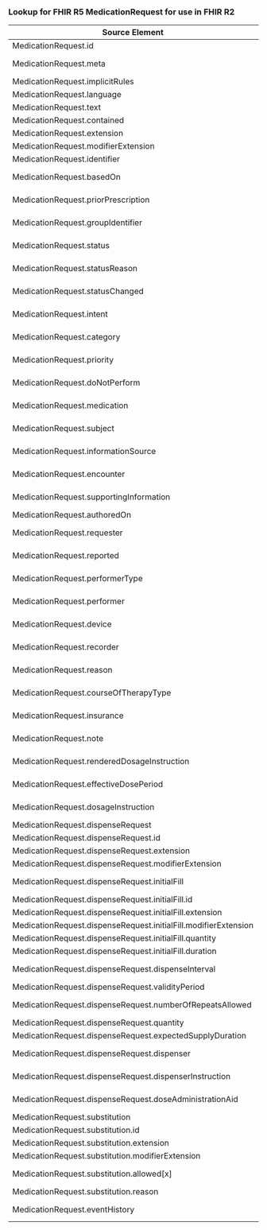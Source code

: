 ### Lookup for FHIR R5 MedicationRequest for use in FHIR R2

| Source Element | Usage | Target |
| -------------- | ----- | ------ |
| MedicationRequest.id | UseElementRenamed | MedicationOrder.id |
| MedicationRequest.meta | UseExtension | http://hl7.org/fhir/5.0/StructureDefinition/extension-MedicationRequest.meta |
| MedicationRequest.implicitRules | UseElementRenamed | MedicationOrder.implicitRules |
| MedicationRequest.language | UseElementRenamed | MedicationOrder.language |
| MedicationRequest.text | UseElementRenamed | MedicationOrder.text |
| MedicationRequest.contained | UseElementRenamed | MedicationOrder.contained |
| MedicationRequest.extension | UseElementRenamed | MedicationOrder.extension |
| MedicationRequest.modifierExtension | UseElementRenamed | MedicationOrder.modifierExtension |
| MedicationRequest.identifier | UseElementRenamed | MedicationOrder.identifier |
| MedicationRequest.basedOn | UseExtension | http://hl7.org/fhir/5.0/StructureDefinition/extension-MedicationRequest.basedOn |
| MedicationRequest.priorPrescription | UseExtension | http://hl7.org/fhir/5.0/StructureDefinition/extension-MedicationRequest.priorPrescription |
| MedicationRequest.groupIdentifier | UseExtension | http://hl7.org/fhir/5.0/StructureDefinition/extension-MedicationRequest.groupIdentifier |
| MedicationRequest.status | UseExtension | http://hl7.org/fhir/5.0/StructureDefinition/extension-MedicationRequest.status |
| MedicationRequest.statusReason | UseExtension | http://hl7.org/fhir/5.0/StructureDefinition/extension-MedicationRequest.statusReason |
| MedicationRequest.statusChanged | UseExtension | http://hl7.org/fhir/5.0/StructureDefinition/extension-MedicationRequest.statusChanged |
| MedicationRequest.intent | UseExtension | http://hl7.org/fhir/5.0/StructureDefinition/extension-MedicationRequest.intent |
| MedicationRequest.category | UseExtension | http://hl7.org/fhir/5.0/StructureDefinition/extension-MedicationRequest.category |
| MedicationRequest.priority | UseExtension | http://hl7.org/fhir/5.0/StructureDefinition/extension-MedicationRequest.priority |
| MedicationRequest.doNotPerform | UseExtension | http://hl7.org/fhir/5.0/StructureDefinition/extension-MedicationRequest.doNotPerform |
| MedicationRequest.medication | UseExtension | http://hl7.org/fhir/5.0/StructureDefinition/extension-MedicationRequest.medication |
| MedicationRequest.subject | UseExtension | http://hl7.org/fhir/5.0/StructureDefinition/extension-MedicationRequest.subject |
| MedicationRequest.informationSource | UseExtension | http://hl7.org/fhir/5.0/StructureDefinition/extension-MedicationRequest.informationSource |
| MedicationRequest.encounter | UseExtension | http://hl7.org/fhir/5.0/StructureDefinition/extension-MedicationRequest.encounter |
| MedicationRequest.supportingInformation | UseExtension | http://hl7.org/fhir/5.0/StructureDefinition/extension-MedicationRequest.supportingInformation |
| MedicationRequest.authoredOn | UseElementRenamed | MedicationOrder.dateWritten |
| MedicationRequest.requester | UseExtension | http://hl7.org/fhir/5.0/StructureDefinition/extension-MedicationRequest.requester |
| MedicationRequest.reported | UseExtension | http://hl7.org/fhir/5.0/StructureDefinition/extension-MedicationRequest.reported |
| MedicationRequest.performerType | UseExtension | http://hl7.org/fhir/5.0/StructureDefinition/extension-MedicationRequest.performerType |
| MedicationRequest.performer | UseExtension | http://hl7.org/fhir/5.0/StructureDefinition/extension-MedicationRequest.performer |
| MedicationRequest.device | UseExtension | http://hl7.org/fhir/5.0/StructureDefinition/extension-MedicationRequest.device |
| MedicationRequest.recorder | UseExtension | http://hl7.org/fhir/5.0/StructureDefinition/extension-MedicationRequest.recorder |
| MedicationRequest.reason | UseExtension | http://hl7.org/fhir/5.0/StructureDefinition/extension-MedicationRequest.reason |
| MedicationRequest.courseOfTherapyType | UseExtension | http://hl7.org/fhir/5.0/StructureDefinition/extension-MedicationRequest.courseOfTherapyType |
| MedicationRequest.insurance | UseExtension | http://hl7.org/fhir/5.0/StructureDefinition/extension-MedicationRequest.insurance |
| MedicationRequest.note | UseExtension | http://hl7.org/fhir/5.0/StructureDefinition/extension-MedicationRequest.note |
| MedicationRequest.renderedDosageInstruction | UseExtension | http://hl7.org/fhir/5.0/StructureDefinition/extension-MedicationRequest.renderedDosageInstruction |
| MedicationRequest.effectiveDosePeriod | UseExtension | http://hl7.org/fhir/5.0/StructureDefinition/extension-MedicationRequest.effectiveDosePeriod |
| MedicationRequest.dosageInstruction | UseExtension | http://hl7.org/fhir/5.0/StructureDefinition/extension-MedicationRequest.dosageInstruction |
| MedicationRequest.dispenseRequest | UseElementRenamed | MedicationOrder.dispenseRequest |
| MedicationRequest.dispenseRequest.id | UseElementRenamed | MedicationOrder.dispenseRequest.id |
| MedicationRequest.dispenseRequest.extension | UseElementRenamed | MedicationOrder.dispenseRequest.extension |
| MedicationRequest.dispenseRequest.modifierExtension | UseElementRenamed | MedicationOrder.dispenseRequest.modifierExtension |
| MedicationRequest.dispenseRequest.initialFill | UseExtension | http://hl7.org/fhir/5.0/StructureDefinition/extension-MedicationRequest.dispenseRequest.initialFill |
| MedicationRequest.dispenseRequest.initialFill.id | UseExtensionFromAncestor | - |
| MedicationRequest.dispenseRequest.initialFill.extension | UseExtensionFromAncestor | - |
| MedicationRequest.dispenseRequest.initialFill.modifierExtension | UseExtensionFromAncestor | - |
| MedicationRequest.dispenseRequest.initialFill.quantity | UseExtensionFromAncestor | - |
| MedicationRequest.dispenseRequest.initialFill.duration | UseExtensionFromAncestor | - |
| MedicationRequest.dispenseRequest.dispenseInterval | UseExtension | http://hl7.org/fhir/5.0/StructureDefinition/extension-MedicationRequest.dispenseRequest.dispenseInterval |
| MedicationRequest.dispenseRequest.validityPeriod | UseElementRenamed | MedicationOrder.dispenseRequest.validityPeriod |
| MedicationRequest.dispenseRequest.numberOfRepeatsAllowed | UseExtension | http://hl7.org/fhir/5.0/StructureDefinition/extension-MedicationRequest.dispenseRequest.numberOfRepeatsAllowed |
| MedicationRequest.dispenseRequest.quantity | UseElementRenamed | MedicationOrder.dispenseRequest.quantity |
| MedicationRequest.dispenseRequest.expectedSupplyDuration | UseElementRenamed | MedicationOrder.dispenseRequest.expectedSupplyDuration |
| MedicationRequest.dispenseRequest.dispenser | UseExtension | http://hl7.org/fhir/5.0/StructureDefinition/extension-MedicationRequest.dispenseRequest.dispenser |
| MedicationRequest.dispenseRequest.dispenserInstruction | UseExtension | http://hl7.org/fhir/5.0/StructureDefinition/extension-MedicationRequest.dispenseRequest.dispenserInstruction |
| MedicationRequest.dispenseRequest.doseAdministrationAid | UseExtension | http://hl7.org/fhir/5.0/StructureDefinition/extension-MedicationRequest.dispenseRequest.doseAdministrationAid |
| MedicationRequest.substitution | UseElementRenamed | MedicationOrder.substitution |
| MedicationRequest.substitution.id | UseElementRenamed | MedicationOrder.substitution.id |
| MedicationRequest.substitution.extension | UseElementRenamed | MedicationOrder.substitution.extension |
| MedicationRequest.substitution.modifierExtension | UseElementRenamed | MedicationOrder.substitution.modifierExtension |
| MedicationRequest.substitution.allowed[x] | UseExtension | http://hl7.org/fhir/5.0/StructureDefinition/extension-MedicationRequest.substitution.allowed |
| MedicationRequest.substitution.reason | UseElementRenamed | MedicationOrder.substitution.reason |
| MedicationRequest.eventHistory | UseExtension | http://hl7.org/fhir/5.0/StructureDefinition/extension-MedicationRequest.eventHistory |
